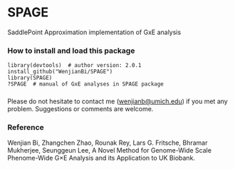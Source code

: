 # SPAGE
SaddlePoint Approximation implementation of GxE analysis

### How to install and load this package

```{r}      
library(devtools)  # author version: 2.0.1
install_github("WenjianBi/SPAGE")
library(SPAGE)
?SPAGE  # manual of GxE analyses in SPAGE package
```
### 
Please do not hesitate to contact me (wenjianb@umich.edu) if you met any problem. Suggestions or comments are welcome.

### Reference

Wenjian Bi, Zhangchen Zhao, Rounak Rey, Lars G. Fritsche, Bhramar Mukherjee, Seunggeun Lee, A Novel Method for Genome-Wide Scale Phenome-Wide G×E Analysis and its Application to UK Biobank.

